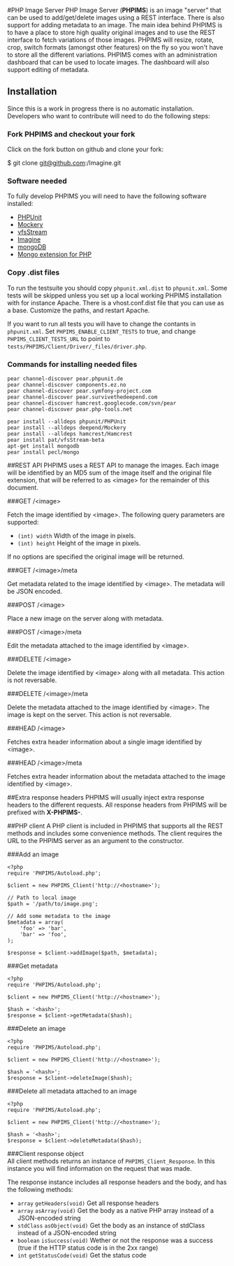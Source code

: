#PHP Image Server
PHP Image Server (**PHPIMS**) is an image "server" that can be used to add/get/delete images using a REST interface. There is also support for adding metadata to an image. The main idea behind PHPIMS is to have a place to store high quality original images and to use the REST interface to fetch variations of those images. PHPIMS will resize, rotate, crop, switch formats (amongst other features) on the fly so you won't have to store all the different variations. PHPIMS comes with an administration dashboard that can be used to locate images. The dashboard will also support editing of metadata.

## Installation
Since this is a work in progress there is no automatic installation. Developers who want to contribute will need to do the following steps:

### Fork PHPIMS and checkout your fork
Click on the fork button on github and clone your fork:

$ git clone git@github.com:<username>/Imagine.git

### Software needed
To fully develop PHPIMS you will need to have the following software installed:

* [PHPUnit](http://phpunit.de/)
* [Mockery](https://github.com/padraic/mockery)
* [vfsStream](http://code.google.com/p/bovigo/wiki/vfsStream)
* [Imagine](https://github.com/avalanche123/Imagine/)
* [mongoDB](http://www.mongodb.org/)
* [Mongo extension for PHP](http://pecl.php.net/package/mongo)

### Copy .dist files
To run the testsuite you should copy `phpunit.xml.dist` to `phpunit.xml`. Some tests will be skipped unless you set up a local working PHPIMS installation with for instance Apache. There is a vhost.conf.dist file that you can use as a base. Customize the paths, and restart Apache.

If you want to run all tests you will have to change the contants in `phpunit.xml`. Set `PHPIMS_ENABLE_CLIENT_TESTS` to true, and change `PHPIMS_CLIENT_TESTS_URL` to point to `tests/PHPIMS/Client/Driver/_files/driver.php`.

### Commands for installing needed files
    
    pear channel-discover pear.phpunit.de
    pear channel-discover components.ez.no
    pear channel-discover pear.symfony-project.com
    pear channel-discover pear.survivethedeepend.com
    pear channel-discover hamcrest.googlecode.com/svn/pear
    pear channel-discover pear.php-tools.net
    
    pear install --alldeps phpunit/PHPUnit
    pear install --alldeps deepend/Mockery
    pear install --alldeps hamcrest/Hamcrest
    pear install pat/vfsStream-beta
    apt-get install mongodb
    pear install pecl/mongo

##REST API
PHPIMS uses a REST API to manage the images. Each image will be identified by an MD5 sum of the image itself and the original file extension, that will be referred to as &lt;image&gt; for the remainder of this document.

###GET /&lt;image&gt;

Fetch the image identified by &lt;image&gt;. The following query parameters are supported:

* `(int) width` Width of the image in pixels.
* `(int) height` Height of the image in pixels.

If no options are specified the original image will be returned.

###GET /&lt;image&gt;/meta

Get metadata related to the image identified by &lt;image&gt;. The metadata will be JSON encoded.

###POST /&lt;image&gt;

Place a new image on the server along with metadata.

###POST /&lt;image&gt;/meta

Edit the metadata attached to the image identified by &lt;image&gt;.

###DELETE /&lt;image&gt;

Delete the image identified by &lt;image&gt; along with all metadata. This action is not reversable.

###DELETE /&lt;image&gt;/meta

Delete the metadata attached to the image identified by &lt;image&gt;. The image is kept on the server. This action is not reversable.

###HEAD /&lt;image&gt;

Fetches extra header information about a single image identified by &lt;image&gt;.

###HEAD /&lt;image&gt;/meta

Fetches extra header information about the metadata attached to the image identified by &lt;image&gt;. 

##Extra response headers
PHPIMS will usually inject extra response headers to the different requests. All response headers from PHPIMS will be prefixed with **X-PHPIMS-**.

##PHP client
A PHP client is included in PHPIMS that supports all the REST methods and includes some convenience methods. The client requires the URL to the PHPIMS server as an argument to the constructor.

###Add an image

    <?php
    require 'PHPIMS/Autoload.php';

    $client = new PHPIMS_Client('http://<hostname>');

    // Path to local image    
    $path = '/path/to/image.png';
    
    // Add some metadata to the image
    $metadata = array(
        'foo' => 'bar', 
        'bar' => 'foo',
    );
    
    $response = $client->addImage($path, $metadata);
    
###Get metadata

    <?php
    require 'PHPIMS/Autoload.php';

    $client = new PHPIMS_Client('http://<hostname>');
    
    $hash = '<hash>';
    $response = $client->getMetadata($hash);

###Delete an image

    <?php
    require 'PHPIMS/Autoload.php';

    $client = new PHPIMS_Client('http://<hostname>');
    
    $hash = '<hash>';
    $response = $client->deleteImage($hash);
    
###Delete all metadata attached to an image

    <?php
    require 'PHPIMS/Autoload.php';

    $client = new PHPIMS_Client('http://<hostname>');
    
    $hash = '<hash>';
    $response = $client->deleteMetadata($hash);

###Client response object    
All client methods returns an instance of `PHPIMS_Client_Response`. In this instance you will find information on the request that was made. 

The response instance includes all response headers and the body, and has the following methods:

* `array` `getHeaders(void)` Get all response headers 
* `array` `asArray(void)` Get the body as a native PHP array instead of a JSON-encoded string
* `stdClass` `asObject(void)` Get the body as an instance of stdClass instead of a JSON-encoded string
* `boolean` `isSuccess(void)` Wether or not the response was a success (true if the HTTP status code is in the 2xx range) 
* `int` `getStatusCode(void)` Get the status code
